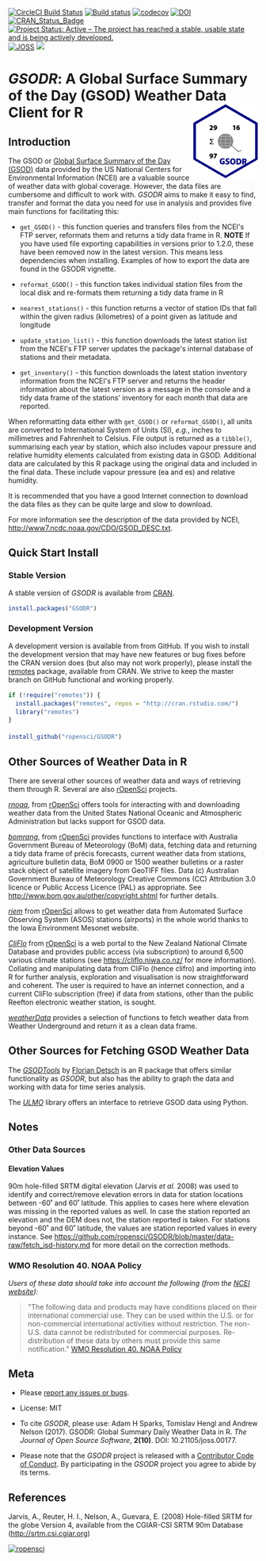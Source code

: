 [![CircleCI Build Status](https://circleci.com/gh/ropensci/GSODR.svg?style=shield)](https://circleci.com/gh/ropensci/GSODR)
[![Build status](https://ci.appveyor.com/api/projects/status/s09kh2nj59o35ob1?svg=true)](https://ci.appveyor.com/project/adamhsparks/gsodr)
[![codecov](https://codecov.io/gh/ropensci/GSODR/branch/master/graph/badge.svg)](https://codecov.io/gh/ropensci/GSODR)
[![DOI](https://zenodo.org/badge/DOI/10.5281/zenodo.439850.svg)](https://doi.org/10.5281/zenodo.439850)
[![CRAN_Status_Badge](https://www.r-pkg.org/badges/version/GSODR)](https://cran.r-project.org/package=GSODR)
[![Project Status: Active – The project has reached a stable, usable state and is being actively developed.](http://www.repostatus.org/badges/latest/active.svg)](http://www.repostatus.org/#active)
[![JOSS](http://joss.theoj.org/papers/10.21105/joss.00177/status.svg)](http://joss.theoj.org/papers/14021f4e4931cdaab4ea41be27df2df6)
[![](https://badges.ropensci.org/79_status.svg)](https://github.com/ropensci/onboarding/issues/79)

_GSODR_: A Global Surface Summary of the Day (GSOD) Weather Data Client for R <img src="man/figures/logo.png" align="right" />
================

## Introduction

The GSOD or
[Global Surface Summary of the Day (GSOD)](https://data.noaa.gov/dataset/dataset/global-surface-summary-of-the-day-gsod)
data provided by the US National Centers for Environmental Information
(NCEI) are a valuable source of weather data with global coverage.
However, the data files are cumbersome and difficult to work with.
_GSODR_ aims to make it easy to find, transfer and format the data you
need for use in analysis and provides five main functions for
facilitating this:

- `get_GSOD()` - this function queries and transfers files from the NCEI's
FTP server, reformats them and returns a tidy data frame in R. **NOTE** If you 
have used file exporting capabilities in versions prior to 1.2.0, these have
been removed now in the latest version. This means less dependencies when
installing. Examples of how to export the data are found in the GSODR vignette.

- `reformat_GSOD()` - this function takes individual station files from the
local disk and re-formats them returning a tidy data frame in R

- `nearest_stations()` - this function returns a vector of station IDs that fall
within the given radius (kilometres) of a point given as latitude and longitude

- `update_station_list()` - this function downloads the latest station list from
the NCEI's FTP server updates the package's internal database of stations and
their metadata.

- `get_inventory()` - this function downloads the latest station inventory
information from the NCEI's FTP server and returns the header information about
the latest version as a message in the console and a tidy data frame of the
stations' inventory for each month that data are reported.

When reformatting data either with `get_GSOD()` or `reformat_GSOD()`, all units
are converted to International System of Units (SI), _e.g._, inches to
millimetres and Fahrenheit to Celsius. File output is returned as a `tibble()`,
summarising each year by station, which also includes vapour pressure and
relative humidity elements calculated from existing data in GSOD. Additional
data are calculated by this R package using the original data and included in
the final data. These include vapour pressure (ea and es) and relative humidity.

It is recommended that you have a good Internet connection to download the data
files as they can be quite large and slow to download.

For more information see the description of the data provided by NCEI,
<http://www7.ncdc.noaa.gov/CDO/GSOD_DESC.txt>.

## Quick Start Install

### Stable Version

A stable version of _GSODR_ is available from
[CRAN](https://cran.r-project.org/package=GSODR).

```r
install.packages("GSODR")
```

### Development Version

A development version is available from from GitHub. If you wish to install the
development version that may have new features or bug fixes before the CRAN
version does (but also may not work properly), please install the
[remotes](https://github.com/r-lib/remotes) package, available from CRAN.
We strive to keep the master branch on GitHub functional and working properly.

```r
if (!require("remotes")) {
  install.packages("remotes", repos = "http://cran.rstudio.com/")
  library("remotes")
}

install_github("ropensci/GSODR")
```

## Other Sources of Weather Data in R

There are several other sources of weather data and ways of retrieving them
through R. Several are also [rOpenSci](https://ropensci.org) projects.

[_rnoaa_](https://CRAN.R-project.org/package=rnoaa), from
[rOpenSci](https://ropensci.org) offers tools for interacting with and
downloading weather data from the United States National Oceanic and Atmospheric
Administration but lacks support for GSOD data.

[_bomrang_](https://CRAN.R-project.org/package=bomrang), from
[rOpenSci](https://ropensci.org) provides functions to interface with Australia
Government Bureau of Meteorology (BoM) data, fetching data and returning a tidy
data frame of précis forecasts, current weather data from stations, agriculture
bulletin data, BoM 0900 or 1500 weather bulletins or a raster stack object of
satellite imagery from GeoTIFF files. Data (c) Australian Government Bureau of
Meteorology Creative Commons (CC) Attribution 3.0 licence or Public Access
Licence (PAL) as appropriate. See <http://www.bom.gov.au/other/copyright.shtml>
for further details.

[_riem_](https://CRAN.R-project.org/package=riem) from
[rOpenSci](https://ropensci.org) allows to get weather data from Automated
Surface Observing System (ASOS) stations (airports) in the whole world thanks to
the Iowa Environment Mesonet website.

[_CliFlo_](https://CRAN.R-project.org/package=clifro) from
[rOpenSci](https://ropensci.org) is a web portal to the New Zealand National
Climate Database and provides public access (via subscription) to around 6,500
various climate stations (see <https://cliflo.niwa.co.nz/> for more
information). Collating and manipulating data from CliFlo (hence clifro) and
importing into R for further analysis, exploration and visualisation is now
straightforward and coherent. The user is required to have an internet
connection, and a current CliFlo subscription (free) if data from stations,
other than the public Reefton electronic weather station, is sought.

[_weatherData_](https://CRAN.R-project.org/package=weatherData) provides a
selection of functions to fetch weather data from Weather Underground and return
it as a clean data frame. 

## Other Sources for Fetching GSOD Weather Data

The
[_GSODTools_](https://github.com/environmentalinformatics-marburg/GSODTools)
by [Florian Detsch](https://github.com/fdetsch) is an R package that
offers similar functionality as _GSODR_, but also has the ability to
graph the data and working with data for time series analysis.

The [_ULMO_](https://github.com/ulmo-dev/ulmo) library offers an
interface to retrieve GSOD data using Python.

## Notes

### Other Data Sources

#### Elevation Values

90m hole-filled SRTM digital elevation (Jarvis _et al._ 2008) was used
to identify and correct/remove elevation errors in data for station
locations between -60˚ and 60˚ latitude. This applies to cases here
where elevation was missing in the reported values as well. In case the
station reported an elevation and the DEM does not, the station reported
is taken. For stations beyond -60˚ and 60˚ latitude, the values are
station reported values in every instance. See
<https://github.com/ropensci/GSODR/blob/master/data-raw/fetch_isd-history.md>
for more detail on the correction methods.

### WMO Resolution 40. NOAA Policy

_Users of these data should take into account the following (from the [NCEI website](http://www7.ncdc.noaa.gov/CDO/cdoselect.cmd?datasetabbv=GSOD&countryabbv=&georegionabbv=)):_

> "The following data and products may have conditions placed on their
> international commercial use. They can be used within the U.S. or for
> non-commercial international activities without restriction. The
> non-U.S. data cannot be redistributed for commercial purposes.
> Re-distribution of these data by others must provide this same
> notification."
> [WMO Resolution 40. NOAA Policy](https://public.wmo.int/en/our-mandate/what-we-do/data-exchange-and-technology-transfer)

## Meta

- Please [report any issues or bugs](https://github.com/ropensci/GSODR/issues).

- License: MIT

- To cite _GSODR_, please use:
  Adam H Sparks, Tomislav Hengl and Andrew Nelson (2017). GSODR: Global Summary
  Daily Weather Data in R. _The Journal of Open Source Software_, **2(10)**.
  DOI: 10.21105/joss.00177.
  
- Please note that the _GSODR_ project is released with a
[Contributor Code of Conduct](CONDUCT.md). By participating in the _GSODR_
project you agree to abide by its terms.

## References

Jarvis, A., Reuter, H. I., Nelson, A., Guevara, E. (2008) Hole-filled
SRTM for the globe Version 4, available from the CGIAR-CSI SRTM 90m
Database (<http://srtm.csi.cgiar.org>)

[![ropensci](https://ropensci.org/public_images/github_footer.png)](https://ropensci.org)
